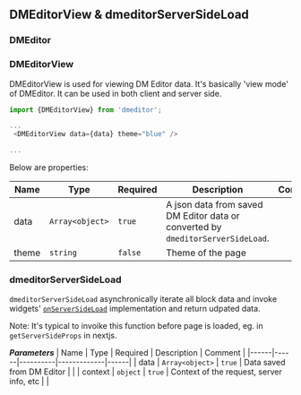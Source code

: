 ## DMEditorView & dmeditorServerSideLoad

### DMEditor


### DMEditorView
DMEditorView is used for viewing DM Editor data. It's basically 'view mode' of DMEditor. It can be used in both client and server side.

```javascript
import {DMEditorView} from 'dmeditor';

...
 <DMEditorView data={data} theme="blue" />

...
```
Below are properties:

| Name | Type | Required | Description | Comment |
|------|------|----------|-------------|------|
|  data    |  `Array<object>`    |    `true`      |      A json data from saved DM Editor data or converted by `dmeditorServerSideLoad`.       |      |
|  theme    |  `string`    |    `false`      | Theme of the page |      |

  
### dmeditorServerSideLoad

`dmeditorServerSideLoad` asynchronically iterate all block data and invoke widgets' [`onServerSideLoad`](./widget.md#registerwidget) implementation and return udpated data.

Note: It's typical to invoike this function before page is loaded, eg. in `getServerSideProps` in nextjs.

***Parameters***
| Name | Type | Required | Description | Comment |
|------|------|----------|-------------|------|
|  data    |  `Array<object>`    |    `true`      |    Data saved from DM Editor       |      |
|  context    |  `object`    |    `true`      | Context of the request, server info, etc |      |

